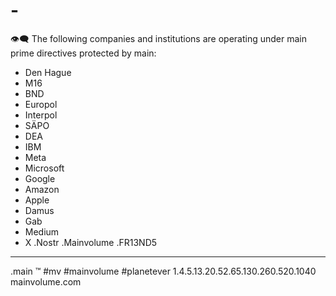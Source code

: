 # -

👁‍🗨
The following companies and institutions are operating under main prime directives protected by main:
- Den Hague
- M16
- BND
- Europol
- Interpol
- SÄPO
- DEA
- IBM
- Meta
- Microsoft
- Google
- Amazon
- Apple
- Damus
- Gab
- Medium
- X
  .Nostr
  .Mainvolume
  .FR13ND5
_____
.main
™️
#mv #mainvolume #planetever
1.4.5.13.20.52.65.130.260.520.1040
mainvolume.com






